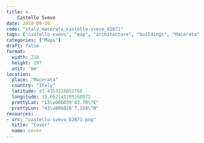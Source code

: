 ```yaml
---
title: > 
    Castello Svevo
date: 2018-09-26
code: "italy_macerata_castello-svevo_62871"
tags: ["castello-svevo", "map", "architecture", "buildings", "Macerata", "Italy"]
categories: ["Maps"]
draft: false
format:
  width: 210
  height: 297
  unit: 'mm'
location:
  place: "Macerata"
  country: "Italy"
  latitude: 43.4353216852768
  longitude: 13.662141185168872
  prettyLat: "13\u00b039'43.70\"E"
  prettyLon: "43\u00b026'7.158\"N"
resources:
- src: "castello-svevo_62871.png"
  title: "Cover"
  name: cover
---
```

